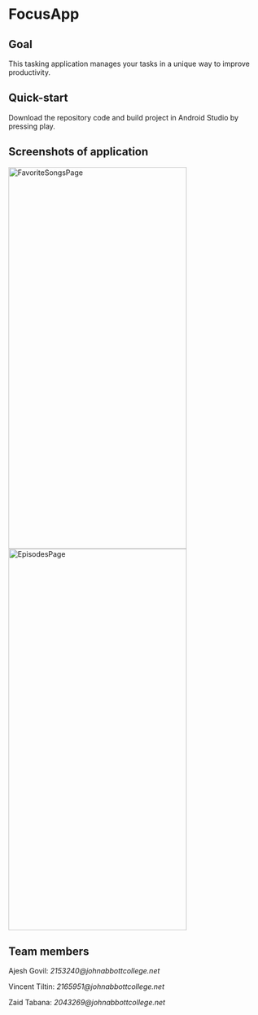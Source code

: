 # FocusApp

## Goal
This tasking application manages your tasks in a unique way to improve productivity.

## Quick-start
Download the repository code and build project in Android Studio by pressing play.

## Screenshots of application
<img width="350" height="750" alt="FavoriteSongsPage" src="https://github.com/aj-govil/AppDevII-FocusApp/assets/98484980/36ab0045-4ff9-4a4b-9f6c-d91dfdad3442">
<img width="350" height="750" alt="EpisodesPage" src="https://github.com/aj-govil/AppDevII-FocusApp/assets/98484699/446bd9a2-ea9a-4d2f-a02b-fcd17da79c92">

## Team members
<p> Ajesh Govil: <i>2153240@johnabbottcollege.net</i> </p>
<p> Vincent Tiltin: <i>2165951@johnabbottcollege.net</i> </p>
<p> Zaid Tabana: <i>2043269@johnabbottcollege.net</i> </p>
